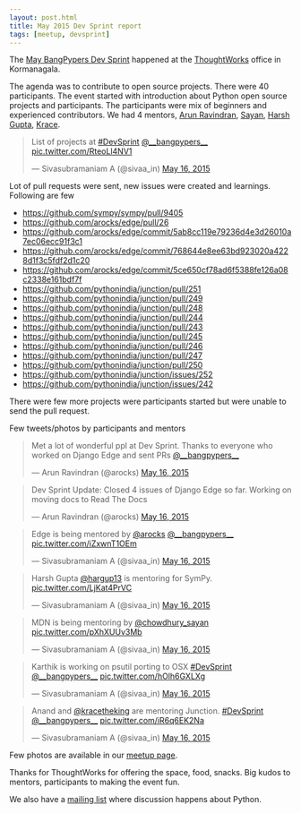 ```yaml
---
layout: post.html
title: May 2015 Dev Sprint report
tags: [meetup, devsprint]
---
```


The [May BangPypers Dev Sprint](http://www.meetup.com/BangPypers/events/183466652/) happened at the [ThoughtWorks][] office in Kormanagala.

The agenda was to contribute to open source projects. There were 40 participants. The event started with introduction about Python open source projects and participants. The participants were mix of beginners and experienced contributors. We had 4 mentors, [Arun Ravindran][], [Sayan][], [Harsh Gupta][], [Krace][].

<blockquote class="twitter-tweet" lang="en"><p lang="en" dir="ltr">List of projects at <a href="https://twitter.com/hashtag/DevSprint?src=hash">#DevSprint</a> <a href="https://twitter.com/__bangpypers__">@__bangpypers__</a> <a href="http://t.co/RteoLl4NV1">pic.twitter.com/RteoLl4NV1</a></p>&mdash; Sivasubramaniam A (@sivaa_in) <a href="https://twitter.com/sivaa_in/status/599450448236425216">May 16, 2015</a></blockquote>
<script async src="//platform.twitter.com/widgets.js" charset="utf-8"></script>

Lot of pull requests were sent, new issues were created and learnings. Following are few
- https://github.com/sympy/sympy/pull/9405
- https://github.com/arocks/edge/pull/26
- https://github.com/arocks/edge/commit/5ab8cc119e79236d4e3d26010a7ec06ecc91f3c1
- https://github.com/arocks/edge/commit/768644e8ee63bd923020a4228d1f3c5fdf2d1c20
- https://github.com/arocks/edge/commit/5ce650cf78ad6f5388fe126a08c2338e161bdf7f
- https://github.com/pythonindia/junction/pull/251
- https://github.com/pythonindia/junction/pull/249
- https://github.com/pythonindia/junction/pull/248
- https://github.com/pythonindia/junction/pull/244
- https://github.com/pythonindia/junction/pull/243
- https://github.com/pythonindia/junction/pull/245
- https://github.com/pythonindia/junction/pull/246
- https://github.com/pythonindia/junction/pull/247
- https://github.com/pythonindia/junction/pull/250
- https://github.com/pythonindia/junction/issues/252
- https://github.com/pythonindia/junction/issues/242

There were few more projects were participants started but were unable to
send the pull request.

Few tweets/photos by participants and mentors

<blockquote class="twitter-tweet" lang="en"><p lang="en" dir="ltr">Met a lot of wonderful ppl at Dev Sprint. Thanks to everyone who worked on Django Edge and sent PRs <a href="https://twitter.com/__bangpypers__">@__bangpypers__</a></p>&mdash; Arun Ravindran (@arocks) <a href="https://twitter.com/arocks/status/599583623675707392">May 16, 2015</a></blockquote>
<script async src="//platform.twitter.com/widgets.js" charset="utf-8"></script>

<blockquote class="twitter-tweet" lang="en"><p lang="en" dir="ltr">Dev Sprint Update: Closed 4 issues of Django Edge so far. Working on moving docs to Read The Docs</p>&mdash; Arun Ravindran (@arocks) <a href="https://twitter.com/arocks/status/599495784892010496">May 16, 2015</a></blockquote>
<script async src="//platform.twitter.com/widgets.js" charset="utf-8"></script>

<blockquote class="twitter-tweet" lang="en"><p lang="en" dir="ltr">Edge is being mentored by <a href="https://twitter.com/arocks">@arocks</a> <a href="https://twitter.com/__bangpypers__">@__bangpypers__</a> <a href="http://t.co/iZxwnT1OEm">pic.twitter.com/iZxwnT1OEm</a></p>&mdash; Sivasubramaniam A (@sivaa_in) <a href="https://twitter.com/sivaa_in/status/599451165420466176">May 16, 2015</a></blockquote>
<script async src="//platform.twitter.com/widgets.js" charset="utf-8"></script>

<blockquote class="twitter-tweet" lang="en"><p lang="en" dir="ltr">Harsh Gupta <a href="https://twitter.com/hargup13">@hargup13</a> is mentoring for SymPy. <a href="http://t.co/LjKat4PrVC">pic.twitter.com/LjKat4PrVC</a></p>&mdash; Sivasubramaniam A (@sivaa_in) <a href="https://twitter.com/sivaa_in/status/599451643973795842">May 16, 2015</a></blockquote>
<script async src="//platform.twitter.com/widgets.js" charset="utf-8"></script>

<blockquote class="twitter-tweet" lang="en"><p lang="en" dir="ltr">MDN is being mentoring by <a href="https://twitter.com/chowdhury_sayan">@chowdhury_sayan</a> <a href="http://t.co/pXhXUUv3Mb">pic.twitter.com/pXhXUUv3Mb</a></p>&mdash; Sivasubramaniam A (@sivaa_in) <a href="https://twitter.com/sivaa_in/status/599452344477097984">May 16, 2015</a></blockquote>
<script async src="//platform.twitter.com/widgets.js" charset="utf-8"></script>

<blockquote class="twitter-tweet" lang="en"><p lang="en" dir="ltr">Karthik is working on psutil porting to OSX <a href="https://twitter.com/hashtag/DevSprint?src=hash">#DevSprint</a> <a href="https://twitter.com/__bangpypers__">@__bangpypers__</a> <a href="http://t.co/hOlh6GXLXg">pic.twitter.com/hOlh6GXLXg</a></p>&mdash; Sivasubramaniam A (@sivaa_in) <a href="https://twitter.com/sivaa_in/status/599454532662231040">May 16, 2015</a></blockquote>
<script async src="//platform.twitter.com/widgets.js" charset="utf-8"></script>

<blockquote class="twitter-tweet" lang="en"><p lang="en" dir="ltr">Anand and <a href="https://twitter.com/kracetheking">@kracetheking</a> are mentoring Junction. <a href="https://twitter.com/hashtag/DevSprint?src=hash">#DevSprint</a> <a href="https://twitter.com/__bangpypers__">@__bangpypers__</a> <a href="http://t.co/iR6q6EK2Na">pic.twitter.com/iR6q6EK2Na</a></p>&mdash; Sivasubramaniam A (@sivaa_in) <a href="https://twitter.com/sivaa_in/status/599454881418579968">May 16, 2015</a></blockquote>
<script async src="//platform.twitter.com/widgets.js" charset="utf-8"></script>

Few photos are available in our [meetup page](http://www.meetup.com/BangPypers/photos/26124099/).

Thanks for ThoughtWorks for offering the space, food, snacks.
Big kudos to mentors, participants to making the event fun.

We also have a [mailing list](https://mail.python.org/mailman/listinfo/bangpypers) where discussion happens about Python.

[Arun Ravindran]: https://twitter.com/arocks
[Sayan]: https://twitter.com/chowdhury_sayan
[Krace]: https://twitter.com/kracetheking
[Harsh Gupta]: https://github.com/hargup
[ThoughtWorks]: http://www.thoughtworks.com/
